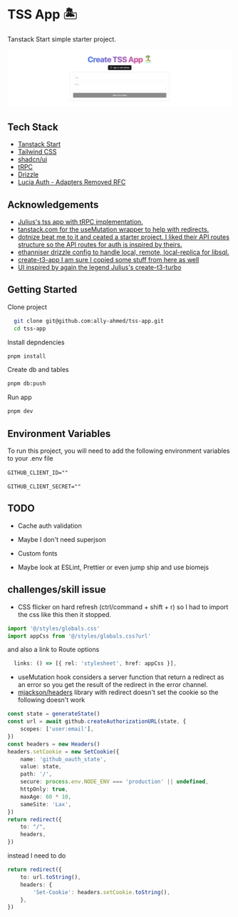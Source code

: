 # TSS App 🏝️

Tanstack Start simple starter project.


![App Screenshot](./app-screenshot.png)


## Tech Stack

- [Tanstack Start](https://tanstack.com/router/latest/docs/framework/react/guide/tanstack-start#tanstack-start)
- [Tailwind CSS](https://tailwindcss.com)
- [shadcn/ui](https://ui.shadcn.com/)
- [tRPC](https://trpc.io)
- [Drizzle](https://orm.drizzle.team)
- [Lucia Auth - Adapters Removed RFC](https://github.com/lucia-auth/lucia/issues/1639)


## Acknowledgements

 - [Julius's tss app with tRPC implementation.](https://github.com/juliusmarminge/tss)
 - [tanstack.com for the useMutation wrapper to help with redirects.](https://github.com/TanStack/tanstack.com/blob/b7e54b4fdec169b86dc45b99eb74baa44df998f5/app/hooks/useMutation.ts)
 - [dotnize beat me to it and ceated a starter project. I liked their API routes structure so the API routes for auth is inspired by theirs.](https://github.com/dotnize/tanstarter)
 - [ethanniser drizzle config to handle local, remote, local-replica for libsql.](https://github.com/ethanniser/beth-b2b-saas/blob/main/src/db/primary/index.ts)
 - [create-t3-app I am sure I copied some stuff from here as well](https://github.com/t3-oss/create-t3-app)
 - [UI inspired by again the legend Julius's create-t3-turbo](https://github.com/t3-oss/create-t3-turbo)


## Getting Started

Clone project

```bash
  git clone git@github.com:ally-ahmed/tss-app.git
  cd tss-app
```
    
Install depndencies

```bash
pnpm install
```

Create db and tables
```bash
pnpm db:push
```

Run app
```bash
pnpm dev
```

## Environment Variables

To run this project, you will need to add the following environment variables to your .env file


`GITHUB_CLIENT_ID=""`

`GITHUB_CLIENT_SECRET=""`



## TODO

- Cache auth validation

- Maybe I don't need superjson

- Custom fonts

- Maybe look at ESLint, Prettier or even jump ship and use biomejs


## challenges/skill issue

- CSS flicker on hard refresh (ctrl/command + shift + r) so I had to import the css like this then it stopped.
```ts
import '@/styles/globals.css'
import appCss from '@/styles/globals.css?url'
```
and also a link to Route options
```ts
  links: () => [{ rel: 'stylesheet', href: appCss }],
```
- useMutation hook considers a server function that return a redirect as an error so you get the result of the redirect in the error channel.
- [mjackson/headers](https://github.com/mjackson/remix-the-web/tree/main/packages/headers) library with redirect doesn't set the cookie so the following doesn't work
```ts
const state = generateState()
const url = await github.createAuthorizationURL(state, {
    scopes: ['user:email'],
})
const headers = new Headers()
headers.setCookie = new SetCookie({
    name: 'github_oauth_state',
    value: state,
    path: '/',
    secure: process.env.NODE_ENV === 'production' || undefined,
    httpOnly: true,
    maxAge: 60 * 10,
    sameSite: 'Lax',
})
return redirect({
    to: "/",
    headers,
})
```
instead I need to do
```ts
return redirect({
    to: url.toString(),
    headers: {
        'Set-Cookie': headers.setCookie.toString(),
    },
})
```

